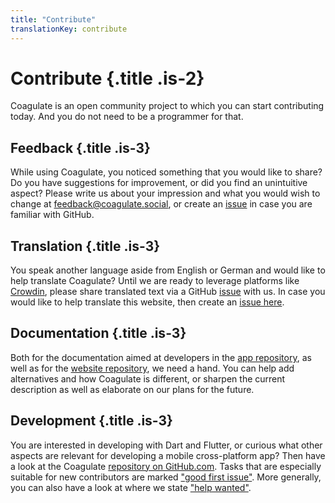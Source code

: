 ```yaml
---
title: "Contribute"
translationKey: contribute
---
```


# Contribute {.title .is-2}

Coagulate is an open community project to which you can start contributing today.
And you do not need to be a programmer for that.


## Feedback {.title .is-3}

While using Coagulate, you noticed something that you would like to share?
Do you have suggestions for improvement, or did you find an unintuitive aspect?
Please write us about your impression and what you would wish to change at feedback@coagulate.social, or create an [issue](https://github.com/LGro/coagulate/issues/new) in case you are familiar with GitHub.


## Translation {.title .is-3}

You speak another language aside from English or German and would like to help translate Coagulate?
Until we are ready to leverage platforms like [Crowdin](https://crowdin.com/), please share translated text via a GitHub [issue](https://github.com/LGro/coagulate/issues/new) with us.
In case you would like to help translate this website, then create an [issue here](https://github.com/LGro/coagulate.social/issues/new).


## Documentation {.title .is-3}

Both for the documentation aimed at developers in the [app repository](https://github.com/LGro/coagulate), as well as for the [website repository](https://github.com/LGro/coagulate.social/issues/new), we need a hand.
You can help add alternatives and how Coagulate is different, or sharpen the current description as well as elaborate on our plans for the future.


## Development {.title .is-3}

You are interested in developing with Dart and Flutter, or curious what other aspects are relevant for developing a mobile cross-platform app?
Then have a look at the Coagulate [repository on GitHub.com](https://github.com/LGro/coagulate).
Tasks that are especially suitable for new contributors are marked ["good first issue"](https://github.com/LGro/coagulate/issues?q=is%3Aissue+is%3Aopen+label%3A%22good+first+issue%22).
More generally, you can also have a look at where we state ["help wanted"](https://github.com/LGro/coagulate/issues?q=is%3Aissue+is%3Aopen+label%3A%22help+wanted%22).
